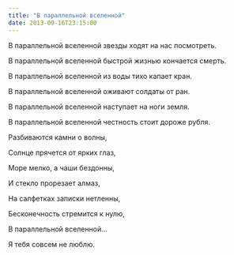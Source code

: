 ```yaml
---
title: "В параллельной вселенной"
date: 2013-09-16T23:15:00
---
```


В параллельной вселенной звезды ходят на нас посмотреть.

В параллельной вселенной быстрой жизнью кончается смерть.

В параллельной вселенной из воды тихо капает кран.

В параллельной вселенной оживают солдаты от ран.

В параллельной вселенной наступает на ноги земля.

В параллельной вселенной честность стоит дороже рубля.



Разбиваются камни о волны,

Солнце прячется от ярких глаз,

Море мелко, а чаши бездонны,

И стекло прорезает алмаз,

На салфетках записки нетленны,

Бесконечность стремится к нулю,

В параллельной вселенной...

Я тебя совсем не люблю.
